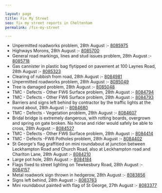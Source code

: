 ```yaml
---

layout: page
title: Fix My Street
seo: fix my street reports in Cheltenham
permalink: /fix-my-street

---
```


<!-- fix_marker starts -->

- Unpermitted roadworks problem, 28th August :- [8085975](https://www.fixmystreet.com/report/8085975)
- Highways Morons, 28th August :- [8085700](https://www.fixmystreet.com/report/8085700)
- General road markings, lines and stud issues problem, 28th August :- [8085718](https://www.fixmystreet.com/report/8085718)
- Gas cannister in plastic bag flytipped on pavement at 100 Laynes Road, 28th August :- [8085323](https://www.fixmystreet.com/report/8085323)
- Clearing of rubbish from road, 28th August :- [8084981](https://www.fixmystreet.com/report/8084981)
- Unpermitted roadworks problem, 28th August :- [8085049](https://www.fixmystreet.com/report/8085049)
- Tree is damaged problem, 28th August :- [8085048](https://www.fixmystreet.com/report/8085048)
- TMC - Defects - Other FW6  Surface problem, 28th August :- [8084794](https://www.fixmystreet.com/report/8084794)
- TMC - Defects - Other FW6  Surface problem, 28th August :- [8084793](https://www.fixmystreet.com/report/8084793)
- Barriers and signs left behind by contractor by the traffic lights at the round about, 28th August :- [8084680](https://www.fixmystreet.com/report/8084680)
- TMC - Defects - Vegetation problem, 28th August :- [8084607](https://www.fixmystreet.com/report/8084607)
- Bridal bridge is extremely dangerous, with rotting boards, overgrown and spring on gate broken. No horse and rider would safely be able to cross, 28th August :- [8084527](https://www.fixmystreet.com/report/8084527)
- TMC - Defects - Other FW6  Surface problem, 28th August :- [8084414](https://www.fixmystreet.com/report/8084414)
- TMC - Defects -FW6 Potholes problem, 28th August :- [8084402](https://www.fixmystreet.com/report/8084402)
- St George's flag graffitied on mini roundabout at junction between Leckhampton Road and Church Road, also at Leckhampton road and Charlton Lane, 28th August :- [8084210](https://www.fixmystreet.com/report/8084210)
- Large pot hole, 28th August :- [8084184](https://www.fixmystreet.com/report/8084184)
- Flags fixed to street lighting on Tewkesbury Road, 28th August :- [8084157](https://www.fixmystreet.com/report/8084157)
- Metal roadwork sign thrown in hedgerow, 28th August :- [8083856](https://www.fixmystreet.com/report/8083856)
- Signs left behind, 28th August :- [8083763](https://www.fixmystreet.com/report/8083763)
- Mini roundabout painted with flag of St George, 27th August :- [8083377](https://www.fixmystreet.com/report/8083377)

<!-- fix_marker ends -->